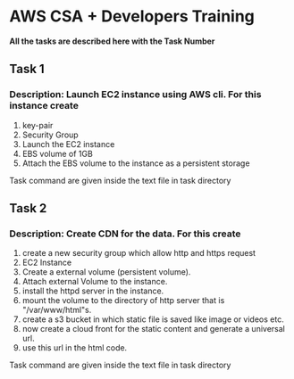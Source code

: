 # AWS CSA + Developers Training
**All the tasks are described here with the Task Number**

## Task 1
### Description: Launch EC2 instance using AWS cli. For this instance create 
1. key-pair
2. Security Group
3. Launch  the EC2 instance
4. EBS volume of 1GB
5. Attach the EBS volume to the instance as a persistent storage

Task command are given inside the text file in task directory

## Task 2
### Description: Create CDN for the data. For this create
1. create a new security group which allow http and https request
2. EC2 Instance
3. Create a external volume (persistent volume).
4. Attach external Volume to the instance.
5. install the httpd server in the instance.
6. mount the volume to the directory of http server that is "/var/www/html"s.
7. create a s3 bucket in which static file is saved like image or videos etc.
8. now create a cloud front for the static content and generate a universal url.
9. use this url in the html code.

Task command are given inside the text file in task directory
